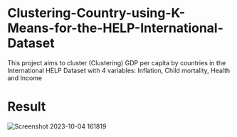 # Clustering-Country-using-K-Means-for-the-HELP-International-Dataset
This project aims to cluster (Clustering) GDP per capita by countries in the International HELP Dataset with 4 variables: Inflation, Child mortality, Health and Income

# Result
![Screenshot 2023-10-04 161819](https://github.com/Ares0098/Clustering-Country-using-K-Means-for-the-HELP-International-Dataset/assets/87215213/439cdba9-a0e1-4021-917b-bd386f6ff299)
